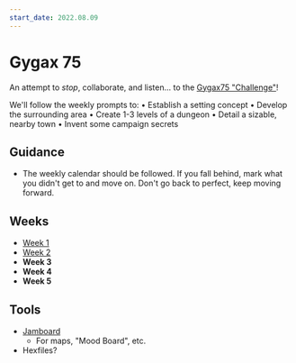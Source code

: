 ```yaml
---
start_date: 2022.08.09
---
```

# Gygax 75 

An attempt to *stop*, collaborate, and listen... to the [Gygax75 "Challenge"](https://rayotus.itch.io/gygax75?_sm_nck=1)!

We'll follow the weekly prompts to:
• Establish a setting concept
• Develop the surrounding area
• Create 1-3 levels of a dungeon
• Detail a sizable, nearby town
• Invent some campaign secrets

## Guidance
- The weekly calendar should be followed.  If you fall behind, mark what you didn't get to and move on.  Don't go back to perfect, keep moving forward.

## Weeks
- [Week 1](../Gygax75/Week%201.md)
- [Week 2](../Gygax75/Week%202.md)
- **Week 3**
- **Week 4**
- **Week 5**

## Tools
- [Jamboard](https://jamboard.google.com/d/1YoGMFxd8_fHmVYEIWa-qKBTySrgUB1nfERfmv3k_VKQ/edit?usp=sharing)
  - For maps, "Mood Board", etc.
- Hexfiles?
